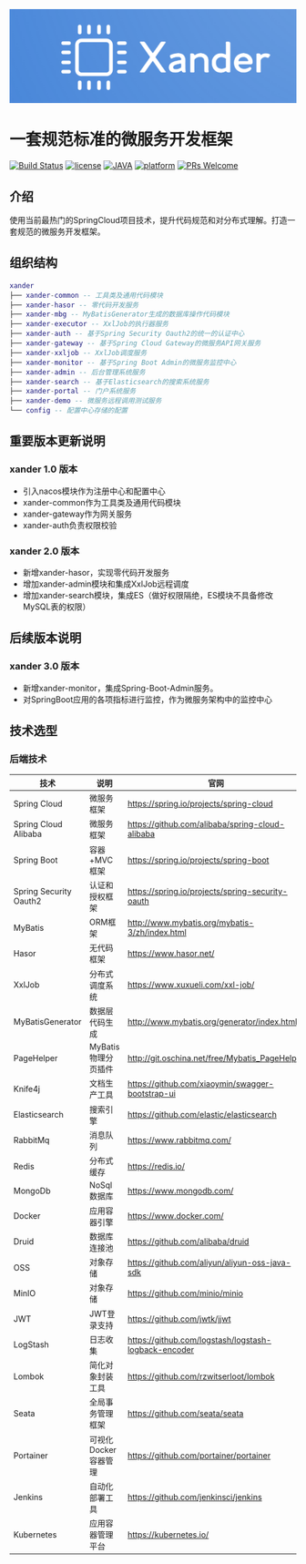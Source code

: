 ![logo](doc/resource/logo.png)
# 一套规范标准的微服务开发框架

[![Build Status](https://travis-ci.org/xia-chu/ZLMediaKit.svg?branch=master)](https://travis-ci.org/xia-chu/ZLMediaKit)
[![license](http://img.shields.io/badge/license-MIT-green.svg)](https://github.com/xia-chu/ZLMediaKit/blob/master/LICENSE)
[![JAVA](https://img.shields.io/badge/language-java-red.svg)](https://en.cppreference.com/)
[![platform](https://img.shields.io/badge/platform-linux%20|%20macos%20|%20windows-blue.svg)](https://github.com/xia-chu/ZLMediaKit)
[![PRs Welcome](https://img.shields.io/badge/PRs-welcome-yellow.svg)](https://github.com/xia-chu/ZLMediaKit/pulls)

## 介绍
使用当前最热门的SpringCloud项目技术，提升代码规范和对分布式理解。打造一套规范的微服务开发框架。

## 组织结构

``` lua
xander
├── xander-common -- 工具类及通用代码模块
├── xander-hasor -- 零代码开发服务
├── xander-mbg -- MyBatisGenerator生成的数据库操作代码模块
├── xander-executor -- XxlJob的执行器服务
├── xander-auth -- 基于Spring Security Oauth2的统一的认证中心
├── xander-gateway -- 基于Spring Cloud Gateway的微服务API网关服务
├── xander-xxljob -- XxlJob调度服务
├── xander-monitor -- 基于Spring Boot Admin的微服务监控中心
├── xander-admin -- 后台管理系统服务
├── xander-search -- 基于Elasticsearch的搜索系统服务
├── xander-portal -- 门户系统服务
├── xander-demo -- 微服务远程调用测试服务
└── config -- 配置中心存储的配置
```

## 重要版本更新说明

### xander 1.0 版本

- 引入nacos模块作为注册中心和配置中心
- xander-common作为工具类及通用代码模块
- xander-gateway作为网关服务
- xander-auth负责权限校验


### xander 2.0 版本

- 新增xander-hasor，实现零代码开发服务
- 增加xander-admin模块和集成XxlJob远程调度
- 增加xander-search模块，集成ES（做好权限隔绝，ES模块不具备修改MySQL表的权限）

## 后续版本说明
### xander 3.0 版本

- 新增xander-monitor，集成Spring-Boot-Admin服务。
- 对SpringBoot应用的各项指标进行监控，作为微服务架构中的监控中心

## 技术选型

### 后端技术

| 技术                     | 说明            | 官网                                                   |
|------------------------|---------------|------------------------------------------------------|
| Spring Cloud           | 微服务框架         | https://spring.io/projects/spring-cloud              |
| Spring Cloud Alibaba   | 微服务框架         | https://github.com/alibaba/spring-cloud-alibaba      |
| Spring Boot            | 容器+MVC框架      | https://spring.io/projects/spring-boot               |
| Spring Security Oauth2 | 认证和授权框架       | https://spring.io/projects/spring-security-oauth     |
| MyBatis                | ORM框架         | http://www.mybatis.org/mybatis-3/zh/index.html       |
| Hasor                  | 无代码框架         | https://www.hasor.net/                               |
| XxlJob                 | 分布式调度系统       | https://www.xuxueli.com/xxl-job/       |
| MyBatisGenerator       | 数据层代码生成       | http://www.mybatis.org/generator/index.html          |
| PageHelper             | MyBatis物理分页插件 | http://git.oschina.net/free/Mybatis_PageHelper       |
| Knife4j                | 文档生产工具        | https://github.com/xiaoymin/swagger-bootstrap-ui     |
| Elasticsearch          | 搜索引擎          | https://github.com/elastic/elasticsearch             |
| RabbitMq               | 消息队列          | https://www.rabbitmq.com/                            |
| Redis                  | 分布式缓存         | https://redis.io/                                    |
| MongoDb                | NoSql数据库      | https://www.mongodb.com/                             |
| Docker                 | 应用容器引擎        | https://www.docker.com/                              |
| Druid                  | 数据库连接池        | https://github.com/alibaba/druid                     |
| OSS                    | 对象存储          | https://github.com/aliyun/aliyun-oss-java-sdk        |
| MinIO                  | 对象存储          | https://github.com/minio/minio                       |
| JWT                    | JWT登录支持       | https://github.com/jwtk/jjwt                         |
| LogStash               | 日志收集          | https://github.com/logstash/logstash-logback-encoder |
| Lombok                 | 简化对象封装工具      | https://github.com/rzwitserloot/lombok               |
| Seata                  | 全局事务管理框架      | https://github.com/seata/seata                       |
| Portainer              | 可视化Docker容器管理 | https://github.com/portainer/portainer               |
| Jenkins                | 自动化部署工具       | https://github.com/jenkinsci/jenkins                 |
| Kubernetes             | 应用容器管理平台      | https://kubernetes.io/                               |